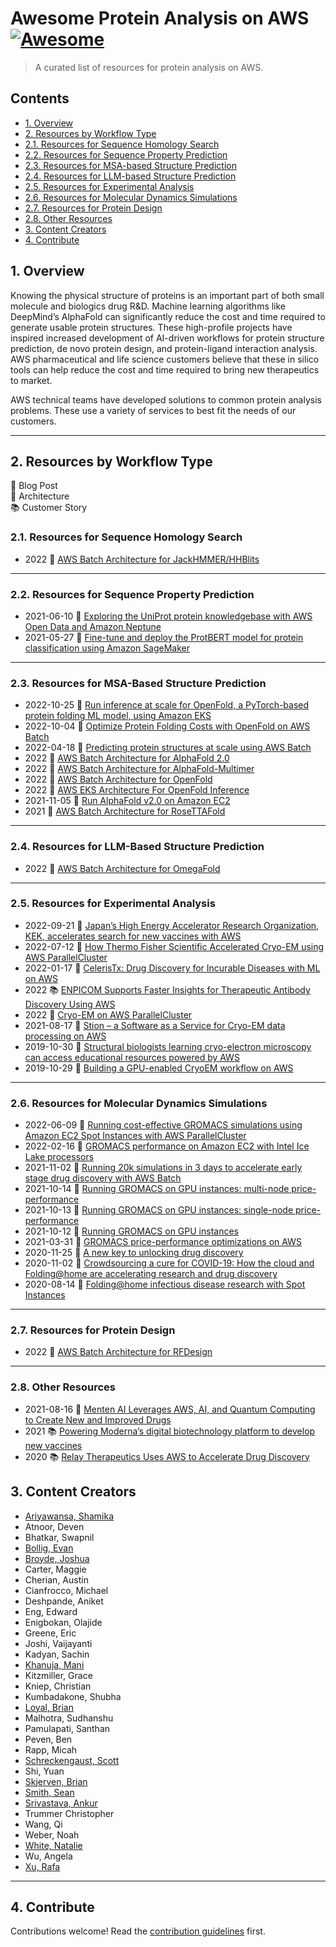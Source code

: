 # Awesome Protein Analysis on AWS [![Awesome](https://awesome.re/badge.svg)](https://awesome.re)

> A curated list of resources for protein analysis on AWS.

## Contents

- [1. Overview](#1-overview)
- [2. Resources by Workflow Type](#2-resources-by-workflow-type)
- [2.1. Resources for Sequence Homology Search](#21-resources-for-sequence-homology-search)
- [2.2. Resources for Sequence Property Prediction](#22-resources-for-sequence-property-prediction)
- [2.3. Resources for MSA-based Structure Prediction](#23-resources-for-msa-based-structure-prediction)
- [2.4. Resources for LLM-based Structure Prediction](#24-resources-for-llm-based-structure-prediction)
- [2.5. Resources for Experimental Analysis](#25-resources-for-experimental-analysis)
- [2.6. Resources for Molecular Dynamics Simulations](#26-resources-for-molecular-dynamics-simulations)
- [2.7. Resources for Protein Design](#27-resources-for-protein-design)
- [2.8. Other Resources](#28-other-resources)
- [3. Content Creators](#3-content-creators)
- [4. Contribute](#4-contribute)

## 1. Overview

Knowing the physical structure of proteins is an important part of both small molecule and biologics drug R&D. Machine learning algorithms like DeepMind’s AlphaFold can significantly reduce the cost and time required to generate usable protein structures. These high-profile projects have inspired increased development of AI-driven workflows for protein structure prediction, de novo protein design, and protein-ligand interaction analysis. AWS pharmaceutical and life science customers believe that these in silico tools can help reduce the cost and time required to bring new therapeutics to market.

AWS technical teams have developed solutions to common protein analysis problems. These use a variety of services to best fit the needs of our customers.

---

## 2. Resources by Workflow Type

:newspaper: Blog Post  
:hammer: Architecture  
:books: Customer Story  

### 2.1. Resources for Sequence Homology Search

- 2022 :hammer: [AWS Batch Architecture for JackHMMER/HHBlits](https://github.com/aws-samples/aws-batch-arch-for-protein-folding)

---

### 2.2. Resources for Sequence Property Prediction

- 2021-06-10 :newspaper: [Exploring the UniProt protein knowledgebase with AWS Open Data and Amazon Neptune](https://aws.amazon.com/blogs/industries/exploring-the-uniprot-protein-knowledgebase-with-aws-open-data-and-amazon-neptune/)
- 2021-05-27 :newspaper: [Fine-tune and deploy the ProtBERT model for protein classification using Amazon SageMaker](https://aws.amazon.com/blogs/machine-learning/fine-tune-and-deploy-the-protbert-model-for-protein-classification-using-amazon-sagemaker/)

---

### 2.3. Resources for MSA-Based Structure Prediction

- 2022-10-25 :newspaper: [Run inference at scale for OpenFold, a PyTorch-based protein folding ML model, using Amazon EKS](https://aws.amazon.com/blogs/machine-learning/run-inference-at-scale-for-openfold-a-pytorch-based-protein-folding-ml-model-using-amazon-eks/)
- 2022-10-04 :newspaper: [Optimize Protein Folding Costs with OpenFold on AWS Batch](https://aws.amazon.com/blogs/hpc/optimize-protein-folding-costs-with-openfold-on-aws-batch/)
- 2022-04-18 :newspaper: [Predicting protein structures at scale using AWS Batch](https://aws.amazon.com/blogs/industries/predicting-protein-structures-at-scale-using-aws-batch/)
- 2022 :hammer: [AWS Batch Architecture for AlphaFold 2.0](https://github.com/aws-samples/aws-batch-arch-for-protein-folding)
- 2022 :hammer: [AWS Batch Architecture for AlphaFold-Multimer](https://github.com/aws-samples/aws-batch-arch-for-protein-folding)
- 2022 :hammer: [AWS Batch Architecture for OpenFold](https://github.com/aws-samples/aws-batch-arch-for-protein-folding)
- 2022 :hammer: [AWS EKS Architecture For OpenFold Inference](https://github.com/aws-samples/aws-do-openfold-inference)
- 2021-11-05 :newspaper: [Run AlphaFold v2.0 on Amazon EC2](https://aws.amazon.com/blogs/machine-learning/run-alphafold-v2-0-on-amazon-ec2/)
- 2021 :hammer: [AWS Batch Architecture for RoseTTAFold](https://github.com/aws-samples/aws-rosettafold)

---

### 2.4. Resources for LLM-Based Structure Prediction

- 2022 :hammer: [AWS Batch Architecture for OmegaFold](https://github.com/aws-samples/aws-batch-arch-for-protein-folding)

---

### 2.5. Resources for Experimental Analysis

- 2022-09-21 :newspaper: [Japan’s High Energy Accelerator Research Organization, KEK, accelerates search for new vaccines with AWS](https://aws.amazon.com/blogs/publicsector/japans-high-energy-accelerator-research-organization-kek-accelerates-search-new-vaccines-aws/)
- 2022-07-12 :newspaper: [How Thermo Fisher Scientific Accelerated Cryo-EM using AWS ParallelCluster](https://aws.amazon.com/blogs/hpc/how-thermo-fisher-scientific-accelerated-cryo-em-using-aws-parallelcluster/)
- 2022-01-17 :newspaper: [CelerisTx: Drug Discovery for Incurable Diseases with ML on AWS](https://aws.amazon.com/blogs/startups/celeristx-drug-discovery-for-incurable-diseases-with-ml-on-aws/)
- 2022 :books: [ENPICOM Supports Faster Insights for Therapeutic Antibody Discovery Using AWS](https://aws.amazon.com/solutions/case-studies/ENPICOM-case-study/?did=cr_card&trk=cr_card)
- 2022 :hammer: [Cryo-EM on AWS ParallelCluster](https://github.com/aws-samples/cryoem-on-aws-parallel-cluster)
- 2021-08-17 :newspaper: [Stion – a Software as a Service for Cryo-EM data processing on AWS](https://aws.amazon.com/blogs/hpc/stion-a-saas-for-cryo-em-data-processing-on-aws/)
- 2019-10-30 :newspaper: [Structural biologists learning cryo-electron microscopy can access educational resources powered by AWS](https://aws.amazon.com/blogs/publicsector/structural-biologists-learning-cryo-electron-microscopy-have-new-educational-resources-powered-by-aws/)
- 2019-10-29 :newspaper: [Building a GPU-enabled CryoEM workflow on AWS](https://aws.amazon.com/blogs/industries/building-a-gpu-enabled-cryoem-workflow-on-aws/)

---

### 2.6. Resources for Molecular Dynamics Simulations

- 2022-06-09 :newspaper: [Running cost-effective GROMACS simulations using Amazon EC2 Spot Instances with AWS ParallelCluster](https://aws.amazon.com/blogs/hpc/running-gromacs-on-spot-with-checkpointing/)
- 2022-02-16 :newspaper: [GROMACS performance on Amazon EC2 with Intel Ice Lake processors](https://aws.amazon.com/blogs/hpc/gromacs-performance-on-amazon-ec2-with-intel-ice-lake-processors/)
- 2021-11-02 :newspaper: [Running 20k simulations in 3 days to accelerate early stage drug discovery with AWS Batch](https://aws.amazon.com/blogs/hpc/running-20k-simulations-in-3-days-with-aws-batch/)
- 2021-10-14 :newspaper: [Running GROMACS on GPU instances: multi-node price-performance](https://aws.amazon.com/blogs/hpc/running-gromacs-on-gpu-instances-multi-node-price-performance/)
- 2021-10-13 :newspaper: [Running GROMACS on GPU instances: single-node price-performance](https://aws.amazon.com/blogs/hpc/running-gromacs-on-gpu-instances-single-node-price-performance/)
- 2021-10-12 :newspaper: [Running GROMACS on GPU instances](https://aws.amazon.com/blogs/hpc/running-gromacs-on-gpu-instances/)
- 2021-03-31 :newspaper: [GROMACS price-performance optimizations on AWS](https://aws.amazon.com/blogs/hpc/gromacs-price-performance-optimizations-on-aws/)
- 2020-11-25 :newspaper: [A new key to unlocking drug discovery](https://aws.amazon.com/blogs/publicsector/new-key-unlocking-drug-discovery/)
- 2020-11-02 :newspaper: [Crowdsourcing a cure for COVID-19: How the cloud and Folding@home are accelerating research and drug discovery](https://aws.amazon.com/blogs/publicsector/crowdsourcing-cure-covid-19-cloud-accelerating-research-drug-discovery/)
- 2020-08-14 :newspaper: [Folding@home infectious disease research with Spot Instances](https://aws.amazon.com/blogs/compute/foldinghome-infectious-disease-research-with-spot-instances/)

---

### 2.7. Resources for Protein Design

- 2022 :hammer: [AWS Batch Architecture for RFDesign](https://github.com/aws-samples/aws-batch-architecture-for-rfdesign)

---

### 2.8. Other Resources

- 2021-08-16 :newspaper: [Menten AI Leverages AWS, AI, and Quantum Computing to Create New and Improved Drugs](https://aws.amazon.com/blogs/startups/menten-ai-leverages-aws-ai-quantum-computing-to-create-drugs/)
- 2021 :books: [Powering Moderna’s digital biotechnology platform to develop new vaccines](https://aws.amazon.com/solutions/case-studies/moderna-machine-learning/?did=cr_card&trk=cr_card)
- 2020 :books: [Relay Therapeutics Uses AWS to Accelerate Drug Discovery](https://aws.amazon.com/solutions/case-studies/relay-therapeutics/)

## 3. Content Creators

- [Ariyawansa, Shamika](https://github.com/shamika)
- Atnoor, Deven
- Bhatkar, Swapnil
- [Bollig, Evan](https://github.com/bollig)
- [Broyde, Joshua](https://github.com/JoshB29)
- Carter, Maggie
- Cherian, Austin
- Cianfrocco, Michael
- Deshpande, Aniket
- Eng, Edward
- Enigbokan, Olajide
- Greene, Eric
- Joshi, Vaijayanti
- Kadyan, Sachin
- [Khanuja, Mani](https://github.com/mani-aiml)
- Kitzmiller, Grace
- Kniep, Christian
- Kumbadakone, Shubha
- [Loyal, Brian](https://github.com/brianloyal)
- Malhotra, Sudhanshu
- Pamulapati, Santhan
- Peven, Ben
- Rapp, Micah
- [Schreckengaust, Scott](https://github.com/scottschreckengaust)
- Shi, Yuan
- [Skjerven, Brian](https://github.com/skjerven)
- [Smith, Sean](https://github.com/sean-smith)
- [Srivastava, Ankur](https://github.com/awsankur)
- Trummer Christopher
- Wang, Qi
- Weber, Noah
- [White, Natalie](https://github.com/natalie-white-aws)
- Wu, Angela
- [Xu, Rafa](https://github.com/aaaaatoz)

---

## 4. Contribute

Contributions welcome! Read the [contribution guidelines](contributing.md) first.
